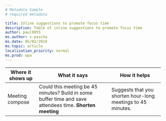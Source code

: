 ```yaml
---
# Metadata Sample
# required metadata

title: Inline suggestions to promote focus time
description: Table of inline suggestions to promote focus time  
author: paul9955
ms.author: v-pascha
ms.date: 05/02/2019
ms.topic: article
localization_priority: normal 
ms.prod: wpa
---
```


| Where it shows up  | What it says | How it helps |
|------|-------|---------|
|Meeting compose | Could this meeting be 45 minutes? Build in some buffer time and save attendees time. **Shorten meeting** |Suggests that you shorten hour-long meetings to 45 minutes. |
